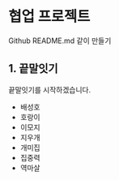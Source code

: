 # 협업 프로젝트
Github README.md 같이 만들기

## 1. 끝말잇기
끝말잇기를 시작하겠습니다.

- 배성호
- 호랑이
- 이모지
- 지우개
- 개미집
- 집중력
- 역마살